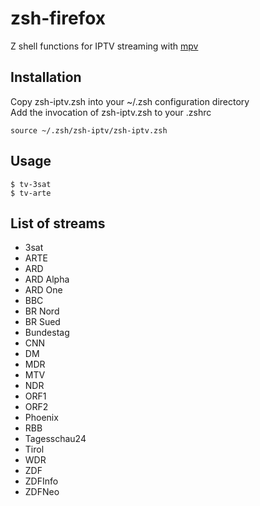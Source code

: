 # zsh-firefox
Z shell functions for IPTV streaming with [mpv](https://mpv.io/)

## Installation
Copy zsh-iptv.zsh into your ~/.zsh configuration directory  
Add the invocation of zsh-iptv.zsh to your .zshrc
```
source ~/.zsh/zsh-iptv/zsh-iptv.zsh
```

## Usage
```
$ tv-3sat
$ tv-arte
```

## List of streams
- 3sat
- ARTE
- ARD
- ARD Alpha
- ARD One
- BBC
- BR Nord
- BR Sued
- Bundestag
- CNN
- DM
- MDR
- MTV
- NDR
- ORF1
- ORF2
- Phoenix
- RBB
- Tagesschau24
- Tirol
- WDR
- ZDF
- ZDFInfo
- ZDFNeo
